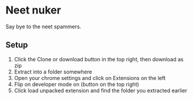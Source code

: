 # Neet nuker

Say bye to the neet spammers.

## Setup
1. Click the Clone or download button in the top right, then download as zip
2. Extract into a folder somewhere
3. Open your chrome settings and click on Extensions on the left
4. Flip on developer mode on (button on the top right)
5. Click load unpacked extension and find the folder you extracted earlier


